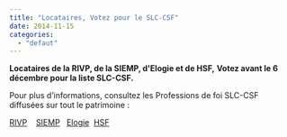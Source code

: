 ```yaml
---
title: "Locataires, Votez pour le SLC-CSF"
date: 2014-11-15
categories: 
  - "defaut"
---
```


**Locataires de la RIVP, de la SIEMP, d'Elogie et de HSF,** **Votez avant le 6 décembre pour la liste SLC-CSF.**

Pour plus d’informations, consultez les Professions de foi SLC-CSF diffusées sur tout le patrimoine :

[RIVP](/uploads/PROFDEFOI_RIVP.pdf)    [SIEMP](/uploads/PROFDEFOI_SIEMP.pdf)   [Elogie](/uploads/PROFDEFOI_elogie.pdf)  [HSF](/uploads/PROFDEFOI_HSF.pdf)
